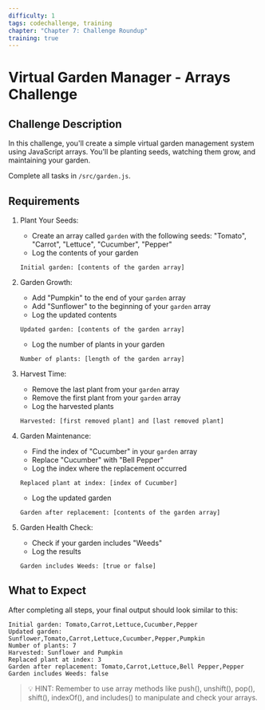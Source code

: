 ```yaml
---
difficulty: 1
tags: codechallenge, training
chapter: "Chapter 7: Challenge Roundup"
training: true
---
```


# Virtual Garden Manager - Arrays Challenge

## Challenge Description

In this challenge, you'll create a simple virtual garden management system using JavaScript arrays. You'll be planting seeds, watching them grow, and maintaining your garden.

Complete all tasks in `/src/garden.js`.

## Requirements

1. Plant Your Seeds:
   - Create an array called `garden` with the following seeds: "Tomato", "Carrot", "Lettuce", "Cucumber", "Pepper"
   - Log the contents of your garden
   ```
   Initial garden: [contents of the garden array]
   ```

2. Garden Growth:
   - Add "Pumpkin" to the end of your `garden` array
   - Add "Sunflower" to the beginning of your `garden` array
   - Log the updated contents
   ```
   Updated garden: [contents of the garden array]
   ```
   - Log the number of plants in your garden
   ```
   Number of plants: [length of the garden array]
   ```

3. Harvest Time:
   - Remove the last plant from your `garden` array
   - Remove the first plant from your `garden` array
   - Log the harvested plants 
   ```
   Harvested: [first removed plant] and [last removed plant]
   ```

4. Garden Maintenance:
   - Find the index of "Cucumber" in your `garden` array
   - Replace "Cucumber" with "Bell Pepper"
   - Log the index where the replacement occurred 
   ```
   Replaced plant at index: [index of Cucumber]
   ```
   - Log the updated garden
   ```
   Garden after replacement: [contents of the garden array]
   ```

5. Garden Health Check:
   - Check if your garden includes "Weeds"
   - Log the results
   ```
   Garden includes Weeds: [true or false]
   ```

## What to Expect

After completing all steps, your final output should look similar to this:

```
Initial garden: Tomato,Carrot,Lettuce,Cucumber,Pepper
Updated garden: Sunflower,Tomato,Carrot,Lettuce,Cucumber,Pepper,Pumpkin
Number of plants: 7
Harvested: Sunflower and Pumpkin
Replaced plant at index: 3
Garden after replacement: Tomato,Carrot,Lettuce,Bell Pepper,Pepper
Garden includes Weeds: false
```

> 💡 HINT: Remember to use array methods like push(), unshift(), pop(), shift(), indexOf(), and includes() to manipulate and check your arrays.